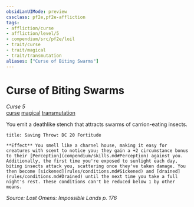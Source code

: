 ```yaml
---
obsidianUIMode: preview
cssclass: pf2e,pf2e-affliction
tags:
- affliction/curse
- affliction/level/5
- compendium/src/pf2e/loil
- trait/curse
- trait/magical
- trait/transmutation
aliases: ["Curse of Biting Swarms"]
---
```

# Curse of Biting Swarms
*Curse 5*  
[curse](rules/traits/curse.md "Curse Effect Trait")  [magical](rules/traits/magical.md "Magical Item Trait")  [transmutation](rules/traits/transmutation.md "Transmutation School Trait")  

You emit a deathlike stench that attracts swarms of carrion-eating insects.

```ad-inline-affliction
title: Saving Throw: DC 20 Fortitude

**Effect** You smell like a charnel house, making it easy for creatures with scent to notice you; they gain a +2 circumstance bonus to their [Perception](compendium/skills.md#Perception) against you. Additionally, the first time you're exposed to sunlight each day, biting insects attack you, scattering once they've taken damage. You then become [sickened](rules/conditions.md#Sickened) and [drained](rules/conditions.md#Drained) until the next time you take a full night's rest. These conditions can't be reduced below 1 by other means.
```

*Source: Lost Omens: Impossible Lands p. 176*